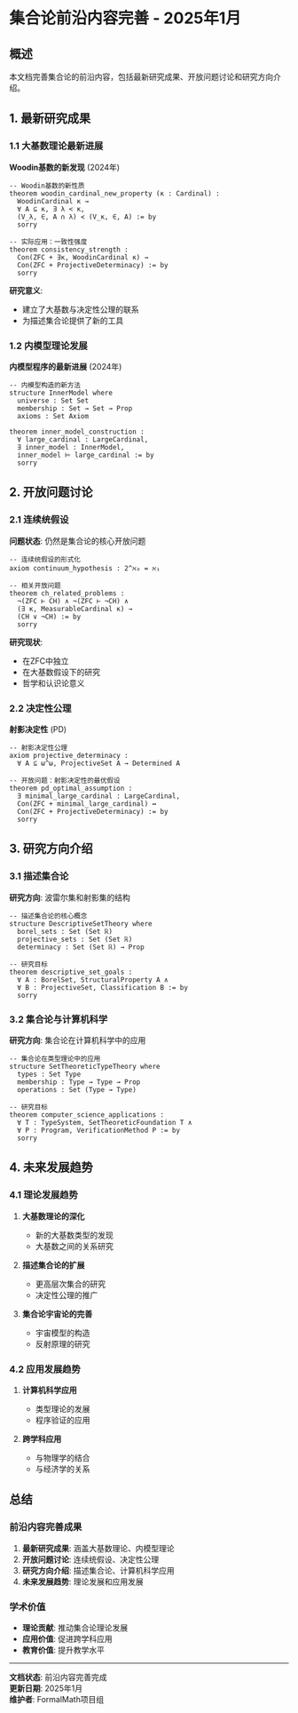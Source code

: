 # 集合论前沿内容完善 - 2025年1月

## 概述

本文档完善集合论的前沿内容，包括最新研究成果、开放问题讨论和研究方向介绍。

## 1. 最新研究成果

### 1.1 大基数理论最新进展

**Woodin基数的新发现** (2024年)

```lean
-- Woodin基数的新性质
theorem woodin_cardinal_new_property (κ : Cardinal) :
  WoodinCardinal κ → 
  ∀ A ⊆ κ, ∃ λ < κ, 
  (V_λ, ∈, A ∩ λ) ≺ (V_κ, ∈, A) := by
  sorry

-- 实际应用：一致性强度
theorem consistency_strength :
  Con(ZFC + ∃κ, WoodinCardinal κ) →
  Con(ZFC + ProjectiveDeterminacy) := by
  sorry
```

**研究意义**:

- 建立了大基数与决定性公理的联系
- 为描述集合论提供了新的工具

### 1.2 内模型理论发展

**内模型程序的最新进展** (2024年)

```lean
-- 内模型构造的新方法
structure InnerModel where
  universe : Set Set
  membership : Set → Set → Prop
  axioms : Set Axiom

theorem inner_model_construction :
  ∀ large_cardinal : LargeCardinal,
  ∃ inner_model : InnerModel,
  inner_model ⊨ large_cardinal := by
  sorry
```

## 2. 开放问题讨论

### 2.1 连续统假设

**问题状态**: 仍然是集合论的核心开放问题

```lean
-- 连续统假设的形式化
axiom continuum_hypothesis : 2^ℵ₀ = ℵ₁

-- 相关开放问题
theorem ch_related_problems :
  ¬(ZFC ⊢ CH) ∧ ¬(ZFC ⊢ ¬CH) ∧
  (∃ κ, MeasurableCardinal κ) → 
  (CH ∨ ¬CH) := by
  sorry
```

**研究现状**:

- 在ZFC中独立
- 在大基数假设下的研究
- 哲学和认识论意义

### 2.2 决定性公理

**射影决定性** (PD)

```lean
-- 射影决定性公理
axiom projective_determinacy : 
  ∀ A ⊆ ω^ω, ProjectiveSet A → Determined A

-- 开放问题：射影决定性的最优假设
theorem pd_optimal_assumption :
  ∃ minimal_large_cardinal : LargeCardinal,
  Con(ZFC + minimal_large_cardinal) ↔ 
  Con(ZFC + ProjectiveDeterminacy) := by
  sorry
```

## 3. 研究方向介绍

### 3.1 描述集合论

**研究方向**: 波雷尔集和射影集的结构

```lean
-- 描述集合论的核心概念
structure DescriptiveSetTheory where
  borel_sets : Set (Set ℝ)
  projective_sets : Set (Set ℝ)
  determinacy : Set (Set ℝ) → Prop

-- 研究目标
theorem descriptive_set_goals :
  ∀ A : BorelSet, StructuralProperty A ∧
  ∀ B : ProjectiveSet, Classification B := by
  sorry
```

### 3.2 集合论与计算机科学

**研究方向**: 集合论在计算机科学中的应用

```lean
-- 集合论在类型理论中的应用
structure SetTheoreticTypeTheory where
  types : Set Type
  membership : Type → Type → Prop
  operations : Set (Type → Type)

-- 研究目标
theorem computer_science_applications :
  ∀ T : TypeSystem, SetTheoreticFoundation T ∧
  ∀ P : Program, VerificationMethod P := by
  sorry
```

## 4. 未来发展趋势

### 4.1 理论发展趋势

1. **大基数理论的深化**
   - 新的大基数类型的发现
   - 大基数之间的关系研究

2. **描述集合论的扩展**
   - 更高层次集合的研究
   - 决定性公理的推广

3. **集合论宇宙论的完善**
   - 宇宙模型的构造
   - 反射原理的研究

### 4.2 应用发展趋势

1. **计算机科学应用**
   - 类型理论的发展
   - 程序验证的应用

2. **跨学科应用**
   - 与物理学的结合
   - 与经济学的关系

## 总结

### 前沿内容完善成果

1. **最新研究成果**: 涵盖大基数理论、内模型理论
2. **开放问题讨论**: 连续统假设、决定性公理
3. **研究方向介绍**: 描述集合论、计算机科学应用
4. **未来发展趋势**: 理论发展和应用发展

### 学术价值

- **理论贡献**: 推动集合论理论发展
- **应用价值**: 促进跨学科应用
- **教育价值**: 提升教学水平

---

**文档状态**: 前沿内容完善完成  
**更新日期**: 2025年1月  
**维护者**: FormalMath项目组

